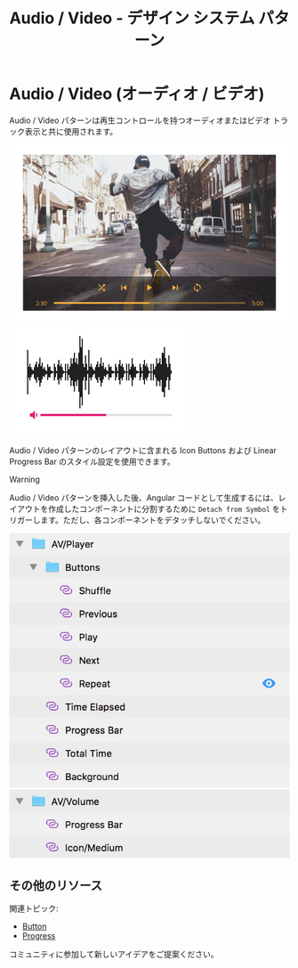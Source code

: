 ﻿---
title: Audio / Video - デザイン システム パターン
_description: Audio / Video パターン シンボルはオーディオおよびビデオ再生を制御するインターフェイスを提供します。
_keywords: デザイン システム, Sketch, Ignite UI for Angular, パターン, UI ライブラリ, ウィジェット
_language: ja
---

# Audio / Video (オーディオ / ビデオ)

Audio / Video パターンは再生コントロールを持つオーディオまたはビデオ トラック表示と共に使用されます。

<img class="responsive-img" src="../images/av_player_demo.png" srcset="../images/av_player_demo@2x.png 2x" />
<img class="responsive-img" src="../images/av_volume_demo.png" srcset="../images/av_volume_demo@2x.png 2x" />

Audio / Video パターンのレイアウトに含まれる Icon Buttons および Linear Progress Bar のスタイル設定を使用できます。

> [!WARNING]
> Audio / Video パターンを挿入した後、Angular コードとして生成するには、レイアウトを作成したコンポーネントに分割するために `Detach from Symbol` をトリガーします。ただし、各コンポーネントをデタッチしないでください。

<img class="responsive-img" src="../images/av_player_detach.png" />
<img class="responsive-img" src="../images/av_volume_detach.png" />

## その他のリソース

関連トピック:

- [Button](../components/button.md)
- [Progress](../components/progress.md)
  <div class="divider--half"></div>

コミュニティに参加して新しいアイデアをご提案ください。


